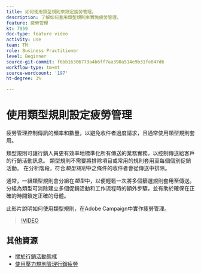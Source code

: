 ```yaml
---
title: 如何使用類型規則來設定疲勞管理。
description: 了解如何套用類型規則來實施疲勞管理。
feature: 疲勞管理
kt: 7959
doc-type: feature video
activity: use
team: TM
role: Business Practitioner
level: Beginner
source-git-commit: f6bb16306773a4b6ff7aa390a514e9b31fe047d6
workflow-type: tm+mt
source-wordcount: '197'
ht-degree: 3%

---
```



# 使用類型規則設定疲勞管理

疲勞管理控制傳訊的頻率和數量，以避免收件者過度請求，且通常使用類型規則套用。

類型規則可讓行銷人員更有效率地標準化所有傳送的業務實務，以控制傳送給客戶的行銷活動訊息。 類型規則不需要將排除項目或常用的規則套用至每個個別促銷活動。 在分析階段，符合&#x200B;*類型規則*&#x200B;中之條件的收件者會從傳送中排除。

通常，一組類型規則會分組在&#x200B;*類型*&#x200B;中，以便輕鬆一次將多個篩選規則套用至傳送。 分組為類型可消除建立多個促銷活動和工作流程時的額外步驟，並有助於確保在正確的時間鎖定正確的母體。

此影片說明如何使用類型規則，在Adobe Campaign中實作疲勞管理。

>[!VIDEO](https://video.tv.adobe.com/v/25090?quality=12)

## 其他資源

* [關於行銷活動態樣](https://experienceleague.adobe.com/docs/campaign-classic/using/orchestrating-campaigns/campaign-optimization/about-campaign-typologies.html?lang=en)
* [使用壓力規則管理行銷疲勞](https://experienceleague.adobe.com/docs/campaign-classic/using/orchestrating-campaigns/campaign-optimization/pressure-rules.html?lang=en)
